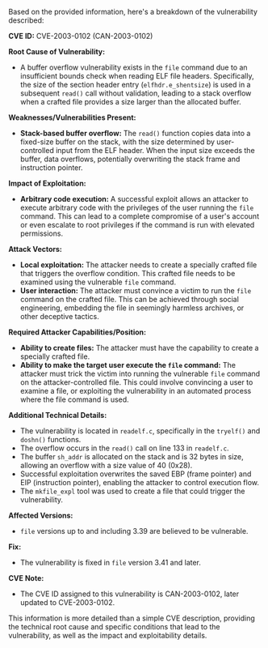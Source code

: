 Based on the provided information, here's a breakdown of the vulnerability described:

**CVE ID:** CVE-2003-0102 (CAN-2003-0102)

**Root Cause of Vulnerability:**
- A buffer overflow vulnerability exists in the `file` command due to an insufficient bounds check when reading ELF file headers. Specifically, the size of the section header entry (`elfhdr.e_shentsize`) is used in a subsequent `read()` call without validation, leading to a stack overflow when a crafted file provides a size larger than the allocated buffer.

**Weaknesses/Vulnerabilities Present:**
- **Stack-based buffer overflow:** The `read()` function copies data into a fixed-size buffer on the stack, with the size determined by user-controlled input from the ELF header. When the input size exceeds the buffer, data overflows, potentially overwriting the stack frame and instruction pointer.

**Impact of Exploitation:**
- **Arbitrary code execution:** A successful exploit allows an attacker to execute arbitrary code with the privileges of the user running the `file` command. This can lead to a complete compromise of a user's account or even escalate to root privileges if the command is run with elevated permissions.

**Attack Vectors:**
- **Local exploitation:** The attacker needs to create a specially crafted file that triggers the overflow condition. This crafted file needs to be examined using the vulnerable `file` command.
- **User interaction:** The attacker must convince a victim to run the `file` command on the crafted file. This can be achieved through social engineering, embedding the file in seemingly harmless archives, or other deceptive tactics.

**Required Attacker Capabilities/Position:**
- **Ability to create files:** The attacker must have the capability to create a specially crafted file.
- **Ability to make the target user execute the `file` command:** The attacker must trick the victim into running the vulnerable `file` command on the attacker-controlled file. This could involve convincing a user to examine a file, or exploiting the vulnerability in an automated process where the file command is used.

**Additional Technical Details:**
- The vulnerability is located in `readelf.c`, specifically in the `tryelf()` and `doshn()` functions.
- The overflow occurs in the `read()` call on line 133 in `readelf.c`.
- The buffer `sh_addr` is allocated on the stack and is 32 bytes in size, allowing an overflow with a size value of 40 (0x28).
- Successful exploitation overwrites the saved EBP (frame pointer) and EIP (instruction pointer), enabling the attacker to control execution flow.
- The `mkfile_expl` tool was used to create a file that could trigger the vulnerability.

**Affected Versions:**
- `file` versions up to and including 3.39 are believed to be vulnerable.

**Fix:**
- The vulnerability is fixed in `file` version 3.41 and later.

**CVE Note:**
- The CVE ID assigned to this vulnerability is CAN-2003-0102, later updated to CVE-2003-0102.

This information is more detailed than a simple CVE description, providing the technical root cause and specific conditions that lead to the vulnerability, as well as the impact and exploitability details.